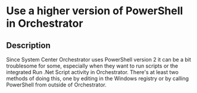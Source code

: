 # Use a higher version of PowerShell in Orchestrator


## Description
Since System Center Orchestrator uses PowerShell version 2 it can be a bit troublesome for some, especially when they want to run scripts or the integrated Run .Net Script activity in Orchestrator.
There's at least two methods of doing this, one by editing in the Windows registry or by calling PowerShell from outside of Orchestrator.
